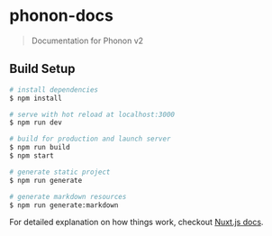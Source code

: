 # phonon-docs

> Documentation for Phonon v2

## Build Setup

``` bash
# install dependencies
$ npm install

# serve with hot reload at localhost:3000
$ npm run dev

# build for production and launch server
$ npm run build
$ npm start

# generate static project
$ npm run generate

# generate markdown resources
$ npm run generate:markdown
```

For detailed explanation on how things work, checkout [Nuxt.js docs](https://nuxtjs.org).
